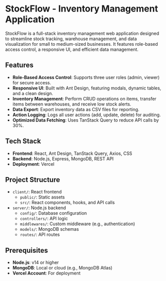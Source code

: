 # StockFlow - Inventory Management Application

StockFlow is a full-stack inventory management web application designed to streamline stock tracking, warehouse management, and data visualization for small to medium-sized businesses. It features role-based access control, a responsive UI, and efficient data management.

## Features
- **Role-Based Access Control**: Supports three user roles (admin, viewer) for secure access.
- **Responsive UI**: Built with Ant Design, featuring modals, dynamic tables, and a clean design.
- **Inventory Management**: Perform CRUD operations on items, transfer items between warehouses, and receive low stock alerts.
- **Data Export**: Export inventory data as CSV files for reporting.
- **Action Logging**: Logs all user actions (add, update, delete) for auditing.
- **Optimized Data Fetching**: Uses TanStack Query to reduce API calls by 30%.

## Tech Stack
- **Frontend**: React, Ant Design, TanStack Query, Axios, CSS
- **Backend**: Node.js, Express, MongoDB, REST API
- **Deployment**: Vercel

## Project Structure
- `client/`: React frontend
  - `public/`: Static assets
  - `src/`: React components, hooks, and API calls
- `server/`: Node.js backend
  - `config/`: Database configuration
  - `controllers/`: API logic
  - `middlewares/`: Custom middleware (e.g., authentication)
  - `models/`: MongoDB schemas
  - `routes/`: API routes

## Prerequisites
- **Node.js**: v14 or higher
- **MongoDB**: Local or cloud (e.g., MongoDB Atlas)
- **Vercel Account**: For deployment



